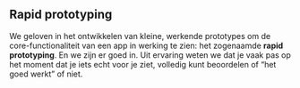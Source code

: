 ## Rapid prototyping

We geloven in het ontwikkelen van kleine, werkende prototypes om de core-functionaliteit van een app in werking te zien: het zogenaamde **rapid prototyping**. En we zijn er goed in. Uit ervaring weten we dat je vaak pas op het moment dat je iets echt voor je ziet, volledig kunt beoordelen of “het goed werkt” of niet.


